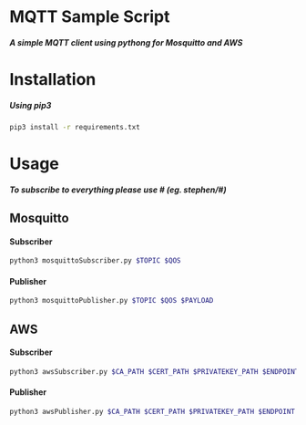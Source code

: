 # MQTT Sample Script
##### A simple MQTT client using pythong for Mosquitto and AWS

# Installation
##### Using pip3
```bash
pip3 install -r requirements.txt
```

# Usage
##### To subscribe to everything please use # (eg. stephen/#)
## Mosquitto

#### Subscriber
```bash
python3 mosquittoSubscriber.py $TOPIC $QOS
```

#### Publisher
```bash
python3 mosquittoPublisher.py $TOPIC $QOS $PAYLOAD
```


## AWS


#### Subscriber
```bash
python3 awsSubscriber.py $CA_PATH $CERT_PATH $PRIVATEKEY_PATH $ENDPOINT $TOPIC $QOS
```

#### Publisher
```bash
python3 awsPublisher.py $CA_PATH $CERT_PATH $PRIVATEKEY_PATH $ENDPOINT $TOPIC $QOS $PAYLOAD
```
 
